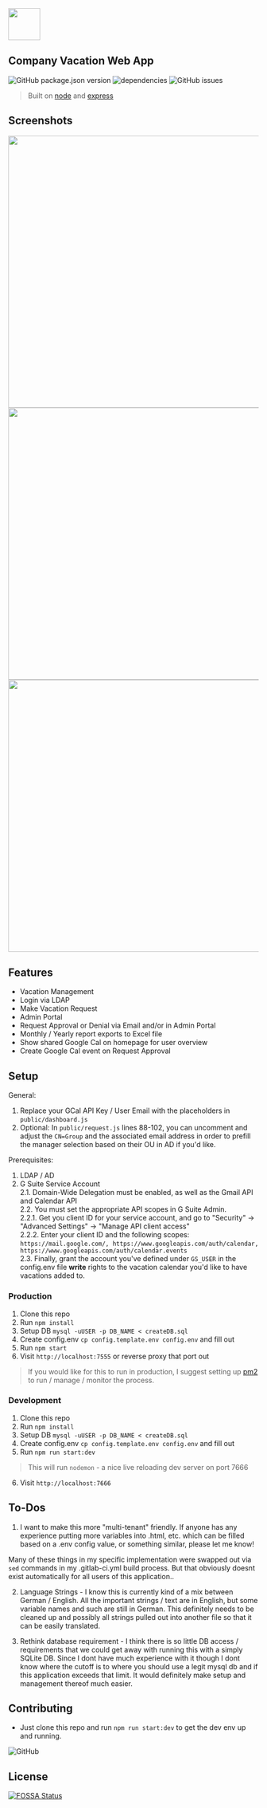 <img src="https://vacation.newtelco.de/nt_vacation.png" width="64" height="64">

## Company Vacation Web App  

![GitHub package.json version](https://img.shields.io/github/package-json/v/ndom91/companyvacations.svg?style=flat-square)
![dependencies](https://img.shields.io/david/dev/ndom91/CompanyVacations.svg?style=flat-square)
![GitHub issues](https://img.shields.io/github/issues-raw/ndom91/CompanyVacations.svg?style=flat-square)  

> Built on [node](https://nodejs.org/en/) and [express](https://expressjs.com/)  

## Screenshots

<img src="https://imgur.com/egNW1Le.png" width="860" height="546">
<img src="https://imgur.com/fQHe279.png" width="860" height="546">
<img src="https://imgur.com/17MzvvK.png" width="860" height="546">

## Features

- Vacation Management  
- Login via LDAP  
- Make Vacation Request  
- Admin Portal  
- Request Approval or Denial via Email and/or in Admin Portal  
- Monthly / Yearly report exports to Excel file  
- Show shared Google Cal on homepage for user overview  
- Create Google Cal event on Request Approval

## Setup  

General: 

1. Replace your GCal API Key / User Email with the placeholders in `public/dashboard.js` 
2. Optional: In `public/request.js` lines 88-102, you can uncomment and adjust the `CN=Group` and the associated email address in order to prefill the manager selection based on their OU in AD if you'd like. 

Prerequisites:  
1. LDAP / AD   
2. G Suite Service Account  
    2.1. Domain-Wide Delegation must be enabled, as well as the Gmail API and Calendar API  
    2.2. You must set the appropriate API scopes in G Suite Admin.  
        2.2.1. Get you client ID for your service account, and go to "Security" -> "Advanced Settings" -> "Manage API client access"   
        2.2.2. Enter your client ID and the following scopes: `https://mail.google.com/, https://www.googleapis.com/auth/calendar, https://www.googleapis.com/auth/calendar.events`   
    2.3. Finally, grant the account you've defined under `GS_USER` in the config.env file **write** rights to the vacation calendar you'd like to have vacations added to.   

### Production

1. Clone this repo  
2. Run `npm install`  
3. Setup DB `mysql -uUSER -p DB_NAME < createDB.sql`
4. Create config.env `cp config.template.env config.env` and fill out
5. Run `npm start`  
6. Visit `http://localhost:7555` or reverse proxy that port out  

> If you would like for this to run in production, I suggest setting up [pm2](https://pm2.io/runtime/) to run / manage / monitor the process. 

### Development

1. Clone this repo
2. Run `npm install`
3. Setup DB `mysql -uUSER -p DB_NAME < createDB.sql`
4. Create config.env `cp config.template.env config.env` and fill out
5. Run `npm run start:dev`
  > This will run `nodemon` - a nice live reloading dev server on port 7666
6. Visit `http://localhost:7666`

## To-Dos

1. I want to make this more "multi-tenant" friendly. If anyone has any experience putting more variables into .html, etc. which can be filled based on a .env config value, or something similar, please let me know!

Many of these things in my specific implementation were swapped out via `sed` commands in my .gitlab-ci.yml build process. But that obviously doesnt exist automatically for all users of this application.. 

2. Language Strings - I know this is currently kind of a mix between German / English. All the important strings / text are in English, but some variable names and such are still in German. This definitely needs to be cleaned up and possibly all strings pulled out into another file so that it can be easily translated.  

3. Rethink database requirement - I think there is so little DB access / requirements that we could get away with running this with a simply SQLite DB. Since I dont have much experience with it though I dont know where the cutoff is to where you should use a legit mysql db and if this application exceeds that limit. It would definitely make setup and management thereof much easier. 

## Contributing  

- Just clone this repo and run `npm run start:dev` to get the dev env up and running.

![GitHub](https://img.shields.io/github/license/ndom91/companyvacations.svg?style=flat-square)


## License
[![FOSSA Status](https://app.fossa.io/api/projects/git%2Bgithub.com%2Fndom91%2FCompanyVacations.svg?type=large)](https://app.fossa.io/projects/git%2Bgithub.com%2Fndom91%2FCompanyVacations?ref=badge_large)

